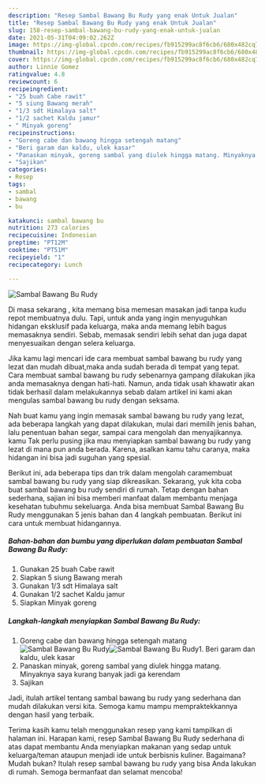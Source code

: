 ```yaml
---
description: "Resep Sambal Bawang Bu Rudy yang enak Untuk Jualan"
title: "Resep Sambal Bawang Bu Rudy yang enak Untuk Jualan"
slug: 158-resep-sambal-bawang-bu-rudy-yang-enak-untuk-jualan
date: 2021-05-31T04:09:02.262Z
image: https://img-global.cpcdn.com/recipes/fb915299ac8f6cb6/680x482cq70/sambal-bawang-bu-rudy-foto-resep-utama.jpg
thumbnail: https://img-global.cpcdn.com/recipes/fb915299ac8f6cb6/680x482cq70/sambal-bawang-bu-rudy-foto-resep-utama.jpg
cover: https://img-global.cpcdn.com/recipes/fb915299ac8f6cb6/680x482cq70/sambal-bawang-bu-rudy-foto-resep-utama.jpg
author: Linnie Gomez
ratingvalue: 4.8
reviewcount: 6
recipeingredient:
- "25 buah Cabe rawit"
- "5 siung Bawang merah"
- "1/3 sdt Himalaya salt"
- "1/2 sachet Kaldu jamur"
- " Minyak goreng"
recipeinstructions:
- "Goreng cabe dan bawang hingga setengah matang"
- "Beri garam dan kaldu, ulek kasar"
- "Panaskan minyak, goreng sambal yang diulek hingga matang. Minyaknya saya kurang banyak jadi ga kerendam"
- "Sajikan"
categories:
- Resep
tags:
- sambal
- bawang
- bu

katakunci: sambal bawang bu 
nutrition: 273 calories
recipecuisine: Indonesian
preptime: "PT12M"
cooktime: "PT51M"
recipeyield: "1"
recipecategory: Lunch

---
```



![Sambal Bawang Bu Rudy](https://img-global.cpcdn.com/recipes/fb915299ac8f6cb6/680x482cq70/sambal-bawang-bu-rudy-foto-resep-utama.jpg)

Di masa  sekarang , kita memang bisa memesan masakan jadi tanpa kudu repot membuatnya dulu. Tapi, untuk anda yang ingin menyuguhkan hidangan eksklusif pada keluarga, maka anda memang lebih bagus memasaknya sendiri. Sebab, memasak sendiri lebih sehat dan juga dapat menyesuaikan dengan selera keluarga.

Jika kamu lagi mencari ide cara membuat sambal bawang bu rudy yang lezat dan mudah dibuat,maka anda sudah berada di tempat yang tepat. Cara membuat sambal bawang bu rudy  sebenarnya gampang dilakukan jika anda memasaknya dengan hati-hati. Namun, anda tidak usah khawatir akan tidak berhasil dalam melakukannya 
sebab dalam artikel ini kami akan mengulas sambal bawang bu rudy dengan seksama.  



Nah buat kamu yang ingin memasak sambal bawang bu rudy yang lezat, ada beberapa langkah yang dapat dilakukan, mulai dari memilih jenis bahan, lalu penentuan bahan segar, sampai cara mengolah dan menyajikannya. kamu Tak perlu pusing jika mau menyiapkan sambal bawang bu rudy yang lezat di mana pun anda berada. Karena, asalkan kamu  tahu caranya, maka hidangan ini bisa jadi suguhan yang spesial.

Berikut ini, ada beberapa tips dan trik dalam mengolah caramembuat sambal bawang bu rudy yang siap dikreasikan. Sekarang, yuk kita coba buat sambal bawang bu rudy sendiri di rumah. Tetap dengan bahan sederhana, sajian ini bisa memberi manfaat dalam membantu menjaga kesehatan tubuhmu sekeluarga. Anda bisa membuat Sambal Bawang Bu Rudy menggunakan 5 jenis bahan dan 4 langkah pembuatan. Berikut ini cara untuk membuat hidangannya.

<!--inarticleads1-->

##### Bahan-bahan dan bumbu yang diperlukan dalam pembuatan Sambal Bawang Bu Rudy:

1. Gunakan 25 buah Cabe rawit
1. Siapkan 5 siung Bawang merah
1. Gunakan 1/3 sdt Himalaya salt
1. Gunakan 1/2 sachet Kaldu jamur
1. Siapkan  Minyak goreng




<!--inarticleads2-->

##### Langkah-langkah menyiapkan Sambal Bawang Bu Rudy:

1. Goreng cabe dan bawang hingga setengah matang
<img src="https://img-global.cpcdn.com/steps/9b299477a6bd516d/160x128cq70/sambal-bawang-bu-rudy-langkah-memasak-1-foto.jpg" alt="Sambal Bawang Bu Rudy"><img src="https://img-global.cpcdn.com/steps/c6294edf9dd3a913/160x128cq70/sambal-bawang-bu-rudy-langkah-memasak-1-foto.jpg" alt="Sambal Bawang Bu Rudy">1. Beri garam dan kaldu, ulek kasar
1. Panaskan minyak, goreng sambal yang diulek hingga matang. Minyaknya saya kurang banyak jadi ga kerendam
1. Sajikan




Jadi, itulah artikel tentang  sambal bawang bu rudy  yang sederhana dan mudah dilakukan versi kita. Semoga kamu mampu mempraktekkannya dengan hasil yang terbaik. 

Terima kasih kamu telah menggunakan resep yang kami tampilkan di halaman ini. Harapan kami, resep  Sambal Bawang Bu Rudy sederhana di atas dapat membantu Anda menyiapkan makanan yang sedap untuk keluarga/teman ataupun menjadi ide untuk berbisnis kuliner. Bagaimana? Mudah bukan? Itulah resep sambal bawang bu rudy yang bisa Anda lakukan di rumah. Semoga bermanfaat dan selamat mencoba!

